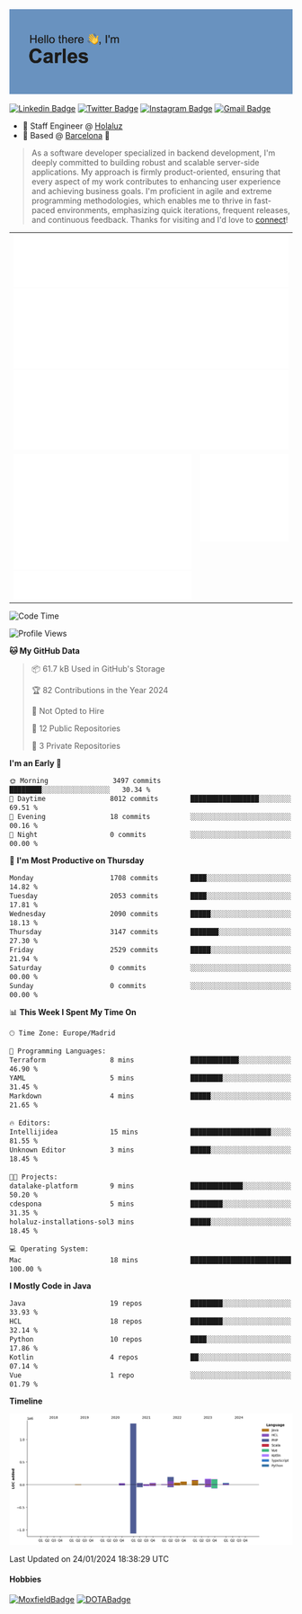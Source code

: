 <img src="header.png" alt="header">

[![Linkedin Badge](https://img.shields.io/badge/-cdespona-blue?style=flat&logo=Linkedin&logoColor=white&link=https://www.linkedin.com/in/carles-david-espona-casas-56219b11/)](https://www.linkedin.com/in/carles-david-espona-casas-56219b11/)
[![Twitter Badge](https://img.shields.io/badge/-@__cdespona-1ca0f1?style=flat&labelColor=1ca0f1&logo=twitter&logoColor=white&link=https://twitter.com/CDEspona)](https://twitter.com/CDEspona)
[![Instagram Badge](https://img.shields.io/badge/-@__cdespona-purple?style=flat&logo=instagram&logoColor=white&link=https://www.instagram.com/cdespona/)](https://www.instagram.com/cdespona/)
[![Gmail Badge](https://img.shields.io/badge/-cdespona-c14438?style=flat&logo=Gmail&logoColor=white&link=mailto:cdespona@gmail.com)](mailto:cdespona@gmail.com)

* 🔭 Staff Engineer @ [Holaluz](https://holaluz.com)
* 🏡 Based @ [Barcelona](https://www.google.es/maps/place/Barcelona) 💜

> As a software developer specialized in backend development, I'm deeply committed to building robust and scalable server-side applications. My approach is firmly product-oriented, ensuring that every aspect of my work contributes to enhancing user experience and achieving business goals. I'm proficient in agile and extreme programming methodologies, which enables me to thrive in fast-paced environments, emphasizing quick iterations, frequent releases, and continuous feedback. Thanks for visiting and I'd love to [connect](https://www.linkedin.com/in/carles-david-espona-casas-56219b11/)!

<table style="border-collapse: collapse; border: none;"> 
  <tbody>
  <tr style="border: none;">
    <td colspan="2" style="border: none; vertical-align: top;">
      <img src="summary.svg" alt="summary">
      <img src="activity-community.svg" alt="act-comm">
      <img src="repositories.svg" alt="repo">
    </td>
  </tr>
  <tr>
    <td style="border: none; vertical-align: top;">
      <img src="metrics.plugin.isocalendar.fullyear.svg" alt="calendar">
      <img src="topics.svg" alt="topics">
    </td>
    <td style="border: none; vertical-align: top;">
      <img src="achievements.svg" alt="achievements">
    </td>
  </tr>
  </tbody>
</table>

<!--START_SECTION:waka-->
![Code Time](http://img.shields.io/badge/Code%20Time-18%20mins-blue)

![Profile Views](http://img.shields.io/badge/Profile%20Views-47-blue)

**🐱 My GitHub Data** 

> 📦 61.7 kB Used in GitHub's Storage 
 > 
> 🏆 82 Contributions in the Year 2024
 > 
> 🚫 Not Opted to Hire
 > 
> 📜 12 Public Repositories 
 > 
> 🔑 3 Private Repositories 
 > 
**I'm an Early 🐤** 

```text
🌞 Morning                3497 commits        ████████░░░░░░░░░░░░░░░░░   30.34 % 
🌆 Daytime                8012 commits        █████████████████░░░░░░░░   69.51 % 
🌃 Evening                18 commits          ░░░░░░░░░░░░░░░░░░░░░░░░░   00.16 % 
🌙 Night                  0 commits           ░░░░░░░░░░░░░░░░░░░░░░░░░   00.00 % 
```
📅 **I'm Most Productive on Thursday** 

```text
Monday                   1708 commits        ████░░░░░░░░░░░░░░░░░░░░░   14.82 % 
Tuesday                  2053 commits        ████░░░░░░░░░░░░░░░░░░░░░   17.81 % 
Wednesday                2090 commits        █████░░░░░░░░░░░░░░░░░░░░   18.13 % 
Thursday                 3147 commits        ███████░░░░░░░░░░░░░░░░░░   27.30 % 
Friday                   2529 commits        █████░░░░░░░░░░░░░░░░░░░░   21.94 % 
Saturday                 0 commits           ░░░░░░░░░░░░░░░░░░░░░░░░░   00.00 % 
Sunday                   0 commits           ░░░░░░░░░░░░░░░░░░░░░░░░░   00.00 % 
```


📊 **This Week I Spent My Time On** 

```text
🕑︎ Time Zone: Europe/Madrid

💬 Programming Languages: 
Terraform                8 mins              ████████████░░░░░░░░░░░░░   46.90 % 
YAML                     5 mins              ████████░░░░░░░░░░░░░░░░░   31.45 % 
Markdown                 4 mins              █████░░░░░░░░░░░░░░░░░░░░   21.65 % 

🔥 Editors: 
Intellijidea             15 mins             ████████████████████░░░░░   81.55 % 
Unknown Editor           3 mins              █████░░░░░░░░░░░░░░░░░░░░   18.45 % 

🐱‍💻 Projects: 
datalake-platform        9 mins              █████████████░░░░░░░░░░░░   50.20 % 
cdespona                 5 mins              ████████░░░░░░░░░░░░░░░░░   31.35 % 
holaluz-installations-sol3 mins              █████░░░░░░░░░░░░░░░░░░░░   18.45 % 

💻 Operating System: 
Mac                      18 mins             █████████████████████████   100.00 % 
```

**I Mostly Code in Java** 

```text
Java                     19 repos            ████████░░░░░░░░░░░░░░░░░   33.93 % 
HCL                      18 repos            ████████░░░░░░░░░░░░░░░░░   32.14 % 
Python                   10 repos            ████░░░░░░░░░░░░░░░░░░░░░   17.86 % 
Kotlin                   4 repos             ██░░░░░░░░░░░░░░░░░░░░░░░   07.14 % 
Vue                      1 repo              ░░░░░░░░░░░░░░░░░░░░░░░░░   01.79 % 
```



**Timeline**

![Lines of Code chart](https://raw.githubusercontent.com/cdespona/cdespona/main/assets/bar_graph.png)


 Last Updated on 24/01/2024 18:38:29 UTC
<!--END_SECTION:waka-->

#### Hobbies
[![MoxfieldBadge](https://img.shields.io/badge/MTG%20Commander-Cdespona-8A2BE2)](https://www.moxfield.com/users/Cdespona)
[![DOTABadge](https://img.shields.io/badge/DOTA2-GRV-red)](https://es.dotabuff.com/players/63807915)
